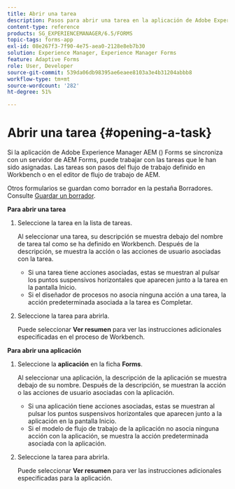 ```yaml
---
title: Abrir una tarea
description: Pasos para abrir una tarea en la aplicación de Adobe Experience Manager Forms.
content-type: reference
products: SG_EXPERIENCEMANAGER/6.5/FORMS
topic-tags: forms-app
exl-id: 08e267f3-7f90-4e75-aea0-2128e8eb7b30
solution: Experience Manager, Experience Manager Forms
feature: Adaptive Forms
role: User, Developer
source-git-commit: 539da06db98395ae6eaee8103a3e4b31204abbb8
workflow-type: tm+mt
source-wordcount: '282'
ht-degree: 51%

---
```


# Abrir una tarea {#opening-a-task}

Si la aplicación de Adobe Experience Manager AEM () Forms se sincroniza con un servidor de AEM Forms, puede trabajar con las tareas que le han sido asignadas. Las tareas son pasos del flujo de trabajo definido en Workbench o en el editor de flujo de trabajo de AEM.

Otros formularios se guardan como borrador en la pestaña Borradores. Consulte [Guardar un borrador](/help/forms/using/save-as-draft.md).

**Para abrir una tarea**

1. Seleccione la tarea en la lista de tareas.

   Al seleccionar una tarea, su descripción se muestra debajo del nombre de tarea tal como se ha definido en Workbench. Después de la descripción, se muestra la acción o las acciones de usuario asociadas con la tarea.

   * Si una tarea tiene acciones asociadas, estas se muestran al pulsar los puntos suspensivos horizontales que aparecen junto a la tarea en la pantalla Inicio.
   * Si el diseñador de procesos no asocia ninguna acción a una tarea, la acción predeterminada asociada a la tarea es Completar.

1. Seleccione la tarea para abrirla.

   Puede seleccionar **Ver resumen** para ver las instrucciones adicionales especificadas en el proceso de Workbench.

**Para abrir una aplicación**

1. Seleccione la **aplicación** en la ficha **Forms**.

   Al seleccionar una aplicación, la descripción de la aplicación se muestra debajo de su nombre. Después de la descripción, se muestran la acción o las acciones de usuario asociadas con la aplicación.

   * Si una aplicación tiene acciones asociadas, estas se muestran al pulsar los puntos suspensivos horizontales que aparecen junto a la aplicación en la pantalla Inicio.
   * Si el modelo de flujo de trabajo de la aplicación no asocia ninguna acción con la aplicación, se muestra la acción predeterminada asociada con la aplicación.

1. Seleccione la tarea para abrirla.

   Puede seleccionar **Ver resumen** para ver las instrucciones adicionales especificadas para la aplicación.
